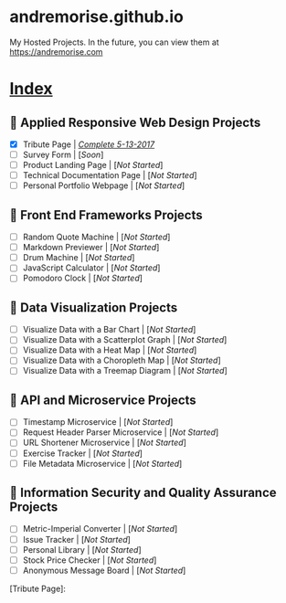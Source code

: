 # andremorise.github.io
My Hosted Projects.
In the future, you can view them at https://andremorise.com

# [Index]

## :large_blue_diamond: Applied Responsive Web Design Projects
- [x] Tribute Page | [*Complete 5-13-2017*](https://andremorise.github.io/fcc-projects/Tribute_Page/tribute.html "Tribute Page")
- [ ] Survey Form | [*Soon*]
- [ ] Product Landing Page | [*Not Started*]
- [ ] Technical Documentation Page | [*Not Started*]
- [ ] Personal Portfolio Webpage | [*Not Started*]

## :large_blue_diamond: Front End Frameworks Projects
- [ ] Random Quote Machine | [*Not Started*]
- [ ] Markdown Previewer | [*Not Started*]
- [ ] Drum Machine | [*Not Started*]
- [ ] JavaScript Calculator | [*Not Started*]
- [ ] Pomodoro Clock | [*Not Started*]

## :large_blue_diamond: Data Visualization Projects
- [ ] Visualize Data with a Bar Chart | [*Not Started*]
- [ ] Visualize Data with a Scatterplot Graph | [*Not Started*]
- [ ] Visualize Data with a Heat Map | [*Not Started*]
- [ ] Visualize Data with a Choropleth Map | [*Not Started*]
- [ ] Visualize Data with a Treemap Diagram | [*Not Started*]

## :large_blue_diamond: API and Microservice Projects
- [ ] Timestamp Microservice | [*Not Started*]
- [ ] Request Header Parser Microservice | [*Not Started*]
- [ ] URL Shortener Microservice | [*Not Started*]
- [ ] Exercise Tracker | [*Not Started*]
- [ ] File Metadata Microservice | [*Not Started*]

## :large_blue_diamond: Information Security and Quality Assurance Projects
- [ ] Metric-Imperial Converter | [*Not Started*]
- [ ] Issue Tracker | [*Not Started*]
- [ ] Personal Library | [*Not Started*]
- [ ] Stock Price Checker | [*Not Started*]
- [ ] Anonymous Message Board | [*Not Started*]

[index]: https://andremorise.github.io/index.html
[Tribute Page]: 
